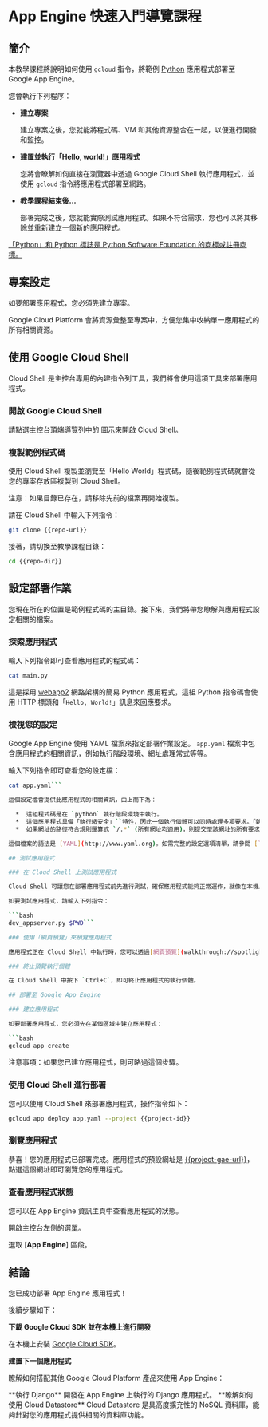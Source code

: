 # App Engine 快速入門導覽課程

<walkthrough-tutorial-url url="https://cloud.google.com/appengine/docs/python/quickstart"></walkthrough-tutorial-url>
<walkthrough-watcher-constant value="https://github.com/GoogleCloudPlatform/python-docs-samples" key="repo-url"></walkthrough-watcher-constant>
<walkthrough-watcher-constant value="python-docs-samples/appengine/standard/hello_world" key="repo-dir"></walkthrough-watcher-constant>

## 簡介

本教學課程將說明如何使用 `gcloud` 指令，將範例 [Python](https://python.org/) 應用程式部署至 Google App Engine。

您會執行下列程序：

  *  **建立專案**

     建立專案之後，您就能將程式碼、VM 和其他資源整合在一起，以便進行開發和監控。

  *  **建置並執行「Hello, world!」應用程式**

     您將會瞭解如何直接在瀏覽器中透過 Google Cloud Shell 執行應用程式，並使用 `gcloud` 指令將應用程式部署至網路。

  *  **教學課程結束後...**

     部署完成之後，您就能實際測試應用程式。如果不符合需求，您也可以將其移除並重新建立一個新的應用程式。

[「Python」和 Python 標誌是 Python Software Foundation 的商標或註冊商標。](walkthrough://footnote)

## 專案設定

如要部署應用程式，您必須先建立專案。

Google Cloud Platform 會將資源彙整至專案中，方便您集中收納單一應用程式的所有相關資源。

<walkthrough-devshell-precreate></walkthrough-devshell-precreate>

<walkthrough-project-setup></walkthrough-project-setup>

## 使用 Google Cloud Shell

Cloud Shell 是主控台專用的內建指令列工具，我們將會使用這項工具來部署應用程式。

### 開啟 Google Cloud Shell

請點選主控台頂端導覽列中的 <walkthrough-cloud-shell-icon></walkthrough-cloud-shell-icon> [圖示](walkthrough://spotlight-pointer?spotlightId=devshell-activate-button)來開啟 Cloud Shell。

### 複製範例程式碼

使用 Cloud Shell 複製並瀏覽至「Hello World」程式碼，隨後範例程式碼就會從您的專案存放區複製到 Cloud Shell。

注意：如果目錄已存在，請移除先前的檔案再開始複製。

請在 Cloud Shell 中輸入下列指令：

```bash
git clone {{repo-url}}
```

接著，請切換至教學課程目錄：

```bash
cd {{repo-dir}}
```

## 設定部署作業

您現在所在的位置是範例程式碼的主目錄。接下來，我們將帶您瞭解與應用程式設定相關的檔案。

### 探索應用程式

輸入下列指令即可查看應用程式的程式碼：

```bash
cat main.py
```

這是採用 [webapp2](https://webapp2.readthedocs.io/) 網路架構的簡易 Python 應用程式，這組 Python 指令碼會使用 HTTP 標頭和「`Hello, World!`」訊息來回應要求。

### 檢視您的設定

Google App Engine 使用 YAML 檔案來指定部署作業設定。
`app.yaml` 檔案中包含應用程式的相關資訊，例如執行階段環境、網址處理常式等等。

輸入下列指令即可查看您的設定檔：

```bash
cat app.yaml```

這個設定檔會提供此應用程式的相關資訊，由上而下為：

  *  這組程式碼是在 `python` 執行階段環境中執行。
  *  這個應用程式具備「執行緒安全」``特性，因此一個執行個體可以同時處理多項要求。「執行緒安全」是一種相當先進的功能，如果應用程式的設計不符合執行緒安全的相關需求，就有可能產成錯誤行為。
  *  如果網址的路徑符合規則運算式 `/.*` (所有網址均適用)，則提交至該網址的所有要求都應該由「主要」``Python 模組中的應用程式物件處理。

這個檔案的語法是 [YAML](http://www.yaml.org)。如需完整的設定選項清單，請參閱 [`app.yaml`][app-yaml-reference] 參考資料。

## 測試應用程式

### 在 Cloud Shell 上測試應用程式

Cloud Shell 可讓您在部署應用程式前先進行測試，確保應用程式能夠正常運作，就像在本機上進行偵錯一樣。

如要測試應用程式，請輸入下列指令：

```bash
dev_appserver.py $PWD```

### 使用「網頁預覽」來預覽應用程式

應用程式正在 Cloud Shell 中執行時，您可以透過[網頁預覽](walkthrough://spotlight-pointer?spotlightId=devshell-web-preview-button)<walkthrough-web-preview-icon></walkthrough-web-preview-icon>功能連接至通訊埠 8080，藉此存取您的應用程式。

### 終止預覽執行個體

在 Cloud Shell 中按下 `Ctrl+C`，即可終止應用程式的執行個體。

## 部署至 Google App Engine

### 建立應用程式

如要部署應用程式，您必須先在某個區域中建立應用程式：

```bash
gcloud app create
```

注意事項：如果您已建立應用程式，則可略過這個步驟。

### 使用 Cloud Shell 進行部署

您可以使用 Cloud Shell 來部署應用程式，操作指令如下：

```bash
gcloud app deploy app.yaml --project {{project-id}}
```

### 瀏覽應用程式

恭喜！您的應用程式已部署完成。應用程式的預設網址是 [{{project-gae-url}}](http://{{project-gae-url}})，點選這個網址即可瀏覽您的應用程式。

### 查看應用程式狀態

您可以在 App Engine 資訊主頁中查看應用程式的狀態。

開啟主控台左側的[選單](walkthrough://spotlight-pointer?spotlightId=console-nav-menu)。

選取 [**App Engine**] 區段。

<walkthrough-menu-navigation sectionid="APPENGINE_SECTION"></walkthrough-menu-navigation>

## 結論

<walkthrough-conclusion-trophy></walkthrough-conclusion-trophy>

您已成功部署 App Engine 應用程式！

後續步驟如下：

**下載 Google Cloud SDK 並在本機上進行開發**

在本機上安裝 [Google Cloud SDK][cloud-sdk-installer]。

**建置下一個應用程式**

瞭解如何搭配其他 Google Cloud Platform 產品來使用 App Engine：

<walkthrough-tutorial-card label="django" url="python/django/appengine" icon="APPENGINE_SECTION">
**執行 Django** 開發在 App Engine 上執行的 Django 應用程式。 </walkthrough-tutorial-card>

<walkthrough-tutorial-card label="datastore" url="appengine/docs/python/datastore/" icon="DATASTORE_SECTION">
**瞭解如何使用 Cloud Datastore** Cloud Datastore 是具高度擴充性的 NoSQL
資料庫，能夠針對您的應用程式提供相關的資料庫功能。 </walkthrough-tutorial-card>

[app-yaml-reference]: https://cloud.google.com/appengine/docs/standard/python/config/appref
[cloud-sdk-installer]: https://cloud.google.com/sdk/downloads#interactive
[spotlight-console-menu]: walkthrough://spotlight-pointer?spotlightId=console-nav-menu
[spotlight-open-devshell]: walkthrough://spotlight-pointer?spotlightId=devshell-activate-button
[spotlight-web-preview]: walkthrough://spotlight-pointer?spotlightId=devshell-web-preview-button

